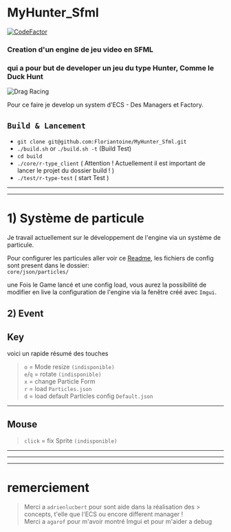 # MyHunter_Sfml

[![CodeFactor](https://www.codefactor.io/repository/github/floriantoine/myhunter_sfml/badge)](https://www.codefactor.io/repository/github/floriantoine/myhunter_sfml)

### Creation d'un engine de jeu video en SFML
### qui a pour but de developer un jeu du type Hunter, Comme le Duck Hunt
![Drag Racing](https://miro.medium.com/max/1000/1*CHpGqF5_AjZCgQokepOIHQ.jpeg)


Pour ce faire je develop un system d'ECS - Des Managers et Factory.


## `Build & Lancement`

- `git clone git@github.com:Floriantoine/MyHunter_Sfml.git`
- `./build.sh` or `./build.sh -t` (Build Test)
- `cd build`
- `./core/r-type_client` ( Attention ! Actuellement il est important de lancer le projet du dossier build ! )
- `./test/r-type-test` ( start Test )

---
---

# 1) Système de particule 
Je travail actuellement sur le développement de l'engine via un système de particule.

Pour configurer les particules aller voir ce [Readme](./core/json/README.md), les fichiers de config sont present dans le dossier:  
`core/json/particles/`

une Fois le Game lancé et une config load, vous aurez la possibilité de modifier en live la configuration de l'engine via la fenêtre créé avec `Imgui`.

## 2) Event

## Key 
voici un rapide résumé des touches
> `o` = Mode resize  `(indisponible)`  
> `e`/`q` = rotate `(indisponible)`  
> `x` = change Particle Form   
> `r` = load `Particles.json`   
> `d` = load default Particles config `Default.json`     

---

## Mouse

> `click` = fix Sprite `(indisponible)`  


---
---
---

# remerciement

> Merci a `adrienlucbert` pour sont aide dans la réalisation des > concepts, t'elle que l'ECS ou encore different manager !  
> Merci a `agarof` pour m'avoir montré Imgui et pour m'aider a debug
